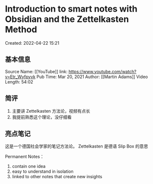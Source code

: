# Introduction to smart notes with Obsidian and the Zettelkasten Method

Created: 2022-04-22 15:21

## 基本信息

Source Name: [[YouTube]]
link: https://www.youtube.com/watch?v=Etr_Wyfpyvk
Pub Time: Mar 20, 2021
Author: [[Martin Adams]]
Video Length: 54:02

## 简评

1. 主要讲 Zettelkasten 方法论，视频有点长
2. 我提前熟悉这个理论，没仔细看

## 亮点笔记

这是一个德国社会学家的笔记方法论。
Zettelkasten 是德语 Slip Box 的意思

Permanent Notes：
1. contain one idea
2. easy to understand in isolation
3. linked to other notes that create new insights